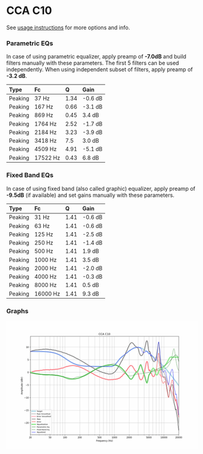 # CCA C10
See [usage instructions](https://github.com/jaakkopasanen/AutoEq#usage) for more options and info.

### Parametric EQs
In case of using parametric equalizer, apply preamp of **-7.0dB** and build filters manually
with these parameters. The first 5 filters can be used independently.
When using independent subset of filters, apply preamp of **-3.2 dB**.

| Type    | Fc       |    Q | Gain    |
|:--------|:---------|:-----|:--------|
| Peaking | 37 Hz    | 1.34 | -0.6 dB |
| Peaking | 167 Hz   | 0.66 | -3.1 dB |
| Peaking | 869 Hz   | 0.45 | 3.4 dB  |
| Peaking | 1764 Hz  | 2.52 | -1.7 dB |
| Peaking | 2184 Hz  | 3.23 | -3.9 dB |
| Peaking | 3418 Hz  | 7.5  | 3.0 dB  |
| Peaking | 4509 Hz  | 4.91 | -5.1 dB |
| Peaking | 17522 Hz | 0.43 | 6.8 dB  |

### Fixed Band EQs
In case of using fixed band (also called graphic) equalizer, apply preamp of **-9.5dB**
(if available) and set gains manually with these parameters.

| Type    | Fc       |    Q | Gain    |
|:--------|:---------|:-----|:--------|
| Peaking | 31 Hz    | 1.41 | -0.6 dB |
| Peaking | 63 Hz    | 1.41 | -0.6 dB |
| Peaking | 125 Hz   | 1.41 | -2.5 dB |
| Peaking | 250 Hz   | 1.41 | -1.4 dB |
| Peaking | 500 Hz   | 1.41 | 1.9 dB  |
| Peaking | 1000 Hz  | 1.41 | 3.5 dB  |
| Peaking | 2000 Hz  | 1.41 | -2.0 dB |
| Peaking | 4000 Hz  | 1.41 | -0.3 dB |
| Peaking | 8000 Hz  | 1.41 | 0.5 dB  |
| Peaking | 16000 Hz | 1.41 | 9.3 dB  |

### Graphs
![](./CCA%20C10.png)